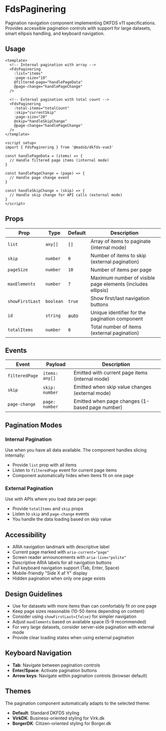# FdsPaginering

Pagination navigation component implementing DKFDS v11 specifications. Provides accessible pagination controls with support for large datasets, smart ellipsis handling, and keyboard navigation.

## Usage

```vue
<template>
  <!-- Internal pagination with array -->
  <FdsPaginering
    :list="items"
    :page-size="10"
    @filtered-page="handlePageData"
    @page-change="handlePageChange"
  />

  <!-- External pagination with total count -->
  <FdsPaginering
    :total-items="totalCount"
    :skip="currentSkip"
    :page-size="20"
    @skip="handleSkipChange"
    @page-change="handlePageChange"
  />
</template>

<script setup>
import { FdsPaginering } from '@madsb/dkfds-vue3'

const handlePageData = (items) => {
  // Handle filtered page items (internal mode)
}

const handlePageChange = (page) => {
  // Handle page change event
}

const handleSkipChange = (skip) => {
  // Handle skip change for API calls (external mode)
}
</script>
```

## Props

| Prop            | Type      | Default | Description                                                  |
| --------------- | --------- | ------- | ------------------------------------------------------------ |
| `list`          | `any[]`   | `[]`    | Array of items to paginate (internal mode)                  |
| `skip`          | `number`  | `0`     | Number of items to skip (external pagination)               |
| `pageSize`      | `number`  | `10`    | Number of items per page                                     |
| `maxElements`   | `number`  | `7`     | Maximum number of visible page elements (includes ellipsis) |
| `showFirstLast` | `boolean` | `true`  | Show first/last navigation buttons                           |
| `id`            | `string`  | auto    | Unique identifier for the pagination component               |
| `totalItems`    | `number`  | `0`     | Total number of items (external pagination)                 |

## Events

| Event          | Payload      | Description                                         |
| -------------- | ------------ | --------------------------------------------------- |
| `filteredPage` | `items: any[]` | Emitted with current page items (internal mode)    |
| `skip`         | `skip: number` | Emitted when skip value changes (external mode)    |
| `page-change`  | `page: number` | Emitted when page changes (1-based page number)    |

## Pagination Modes

### Internal Pagination
Use when you have all data available. The component handles slicing internally:
- Provide `list` prop with all items
- Listen to `filteredPage` event for current page items
- Component automatically hides when items fit on one page

### External Pagination
Use with APIs where you load data per page:
- Provide `totalItems` and `skip` props
- Listen to `skip` and `page-change` events
- You handle the data loading based on skip value

## Accessibility

- ARIA navigation landmark with descriptive label
- Current page marked with `aria-current="page"`
- Screen reader announcements with `aria-live="polite"`
- Descriptive ARIA labels for all navigation buttons
- Full keyboard navigation support (Tab, Enter, Space)
- Mobile-friendly "Side X af Y" display
- Hidden pagination when only one page exists

## Design Guidelines

- Use for datasets with more items than can comfortably fit on one page
- Keep page sizes reasonable (10-50 items depending on content)
- Consider using `showFirstLast={false}` for simpler navigation
- Adjust `maxElements` based on available space (5-9 recommended)
- For very large datasets, consider server-side pagination with external mode
- Provide clear loading states when using external pagination

## Keyboard Navigation

- **Tab**: Navigate between pagination controls
- **Enter/Space**: Activate pagination buttons
- **Arrow keys**: Navigate within pagination controls (browser default)

## Themes

The pagination component automatically adapts to the selected theme:
- **Default**: Standard DKFDS styling
- **VirkDK**: Business-oriented styling for Virk.dk
- **BorgerDK**: Citizen-oriented styling for Borger.dk
